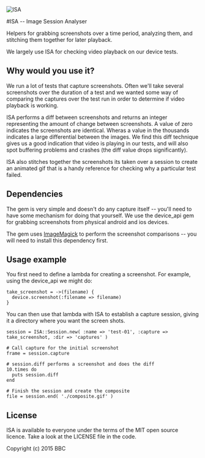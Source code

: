 ![ISA](http://bbc.github.io/hive-ci/images/isa-logo.png)

#ISA -- Image Session Analyser

Helpers for grabbing screenshots over a time period, analyzing them, and
stitching them together for later playback.

We largely use ISA for checking video playback on our device tests.

## Why would you use it?

We run a lot of tests that capture screenshots. Often we'll take several
screenshots over the duration of a test and we wanted some way of comparing
the captures over the test run in order to determine if video playback is
working.

ISA performs a diff between screenshots and returns an integer representing
the amount of change between screenshots. A value of zero indicates the
screenshots are identical. Wheras a value in the thousands indicates a large
differential between the images. We find this diff technique gives us a
good indication that video is playing in our tests, and will also spot
buffering problems and crashes (the diff value drops significantly).

ISA also stitches together the screenshots its taken over a session to create
an animated gif that is a handy reference for checking why a particular test
failed.

## Dependencies

The gem is very simple and doesn't do any capture itself -- you'll need to
have some mechanism for doing that yourself. We use the device_api gem for
grabbing screenshots from physical android and ios devices.

The gem uses [ImageMagick](http://www.imagemagick.org/) to perform the
screenshot comparisons -- you will need to install this dependency first.

## Usage example

You first need to define a lambda for creating a screenshot. For example,
using the device_api we might do:

    take_screenshot = ->(filename) {
      device.screenshot(:filename => filename)
    }
    
You can then use that lambda with ISA to establish a capture session,
giving it a directory where you want the screen shots.
    
    session = ISA::Session.new( :name => 'test-01', :capture => take_screenshot, :dir => 'captures' )
    
    # Call capture for the initial screenshot
    frame = session.capture

    # session.diff performs a screenshot and does the diff
    10.times do
      puts session.diff
    end

    # Finish the session and create the composite
    file = session.end( './composite.gif' )
    
## License

ISA is available to everyone under the terms of the MIT open source licence. Take a look at the LICENSE file in the code.

Copyright (c) 2015 BBC


